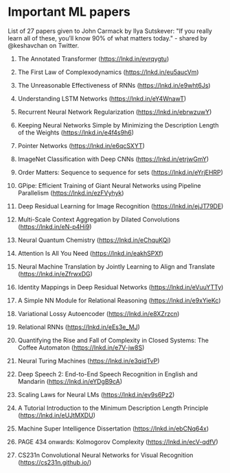 # Important ML papers

List of 27 papers given to John Carmack by Ilya Sutskever: "If you really learn all of these, you’ll know 90% of what matters today." - shared by @keshavchan on Twitter.

1. The Annotated Transformer (<https://lnkd.in/evrqygtu>)

2. The First Law of Complexodynamics (<https://lnkd.in/eu5aucVm>)

3. The Unreasonable Effectiveness of RNNs (<https://lnkd.in/e9wht6Js>)

4. Understanding LSTM Networks (<https://lnkd.in/eY4WnawT>)

5. Recurrent Neural Network Regularization (<https://lnkd.in/ebrwzuwY>)

6. Keeping Neural Networks Simple by Minimizing the Description Length of the Weights (<https://lnkd.in/e4f4s9h6>)

7. Pointer Networks (<https://lnkd.in/e6qcSXYT>)

8. ImageNet Classification with Deep CNNs (<https://lnkd.in/etrjwGmY>)

9. Order Matters: Sequence to sequence for sets (<https://lnkd.in/eYrjEHRP>)

10. GPipe: Efficient Training of Giant Neural Networks using Pipeline Parallelism (<https://lnkd.in/ezFVyhyk>)

11. Deep Residual Learning for Image Recognition (<https://lnkd.in/ejJT79DE>)

12. Multi-Scale Context Aggregation by Dilated Convolutions (<https://lnkd.in/eN-p4Hi9>)

13. Neural Quantum Chemistry (<https://lnkd.in/eChquKQi>)

14. Attention Is All You Need (<https://lnkd.in/eakhSPXf>)

15. Neural Machine Translation by Jointly Learning to Align and Translate (<https://lnkd.in/eZfrwxDG>)

16. Identity Mappings in Deep Residual Networks (<https://lnkd.in/eVuuYTTy>)

17. A Simple NN Module for Relational Reasoning (<https://lnkd.in/e9xYieKc>)

18. Variational Lossy Autoencoder (<https://lnkd.in/e8XZrzcn>)

19. Relational RNNs (<https://lnkd.in/eEs3e_MJ>)

20. Quantifying the Rise and Fall of Complexity in Closed Systems: The Coffee Automaton (<https://lnkd.in/e7V-jw8S>)

21. Neural Turing Machines (<https://lnkd.in/e3qidTvP>)

22. Deep Speech 2: End-to-End Speech Recognition in English and Mandarin (<https://lnkd.in/eYDgB9cA>)

23. Scaling Laws for Neural LMs (<https://lnkd.in/ev9s6Pz2>)

24. A Tutorial Introduction to the Minimum Description Length Principle (<https://lnkd.in/eUJtMXDU>)

25. Machine Super Intelligence Dissertation (<https://lnkd.in/ebCNq64x>)

26. PAGE 434 onwards: Kolmogorov Complexity (<https://lnkd.in/ecV-qdfV>)

27. CS231n Convolutional Neural Networks for Visual Recognition (<https://cs231n.github.io/>)
